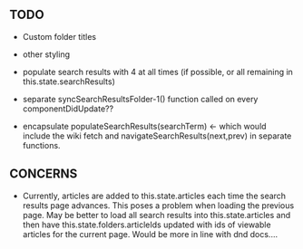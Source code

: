 ## TODO

- Custom folder titles
- other styling

- populate search results with 4 at all times (if possible, or all remaining in this.state.searchResults)

- separate syncSearchResultsFolder-1() function called on every componentDidUpdate??

- encapsulate populateSearchResults(searchTerm) <- which would include the wiki fetch
and navigateSearchResults(next,prev) in separate functions.

## CONCERNS

- Currently, articles are added to this.state.articles each time the search results page advances.  This poses a problem when loading the previous page.  May be better to load all search results into this.state.articles and then have this.state.folders.articleIds updated with ids of viewable articles for the current page.  Would be more in line with dnd docs....


